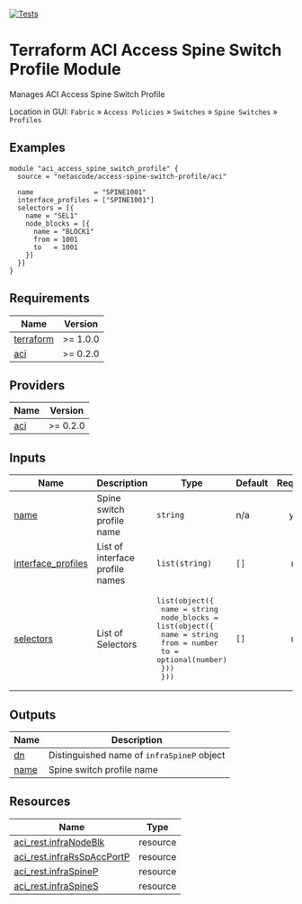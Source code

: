 <!-- BEGIN_TF_DOCS -->
[![Tests](https://github.com/netascode/terraform-aci-access-spine-switch-profile/actions/workflows/test.yml/badge.svg)](https://github.com/netascode/terraform-aci-access-spine-switch-profile/actions/workflows/test.yml)

# Terraform ACI Access Spine Switch Profile Module

Manages ACI Access Spine Switch Profile

Location in GUI:
`Fabric` » `Access Policies` » `Switches` » `Spine Switches` » `Profiles`

## Examples

```hcl
module "aci_access_spine_switch_profile" {
  source = "netascode/access-spine-switch-profile/aci"

  name               = "SPINE1001"
  interface_profiles = ["SPINE1001"]
  selectors = [{
    name = "SEL1"
    node_blocks = [{
      name = "BLOCK1"
      from = 1001
      to   = 1001
    }]
  }]
}

```

## Requirements

| Name | Version |
|------|---------|
| <a name="requirement_terraform"></a> [terraform](#requirement\_terraform) | >= 1.0.0 |
| <a name="requirement_aci"></a> [aci](#requirement\_aci) | >= 0.2.0 |

## Providers

| Name | Version |
|------|---------|
| <a name="provider_aci"></a> [aci](#provider\_aci) | >= 0.2.0 |

## Inputs

| Name | Description | Type | Default | Required |
|------|-------------|------|---------|:--------:|
| <a name="input_name"></a> [name](#input\_name) | Spine switch profile name | `string` | n/a | yes |
| <a name="input_interface_profiles"></a> [interface\_profiles](#input\_interface\_profiles) | List of interface profile names | `list(string)` | `[]` | no |
| <a name="input_selectors"></a> [selectors](#input\_selectors) | List of Selectors | <pre>list(object({<br>    name = string<br>    node_blocks = list(object({<br>      name = string<br>      from = number<br>      to   = optional(number)<br>    }))<br>  }))</pre> | `[]` | no |

## Outputs

| Name | Description |
|------|-------------|
| <a name="output_dn"></a> [dn](#output\_dn) | Distinguished name of `infraSpineP` object |
| <a name="output_name"></a> [name](#output\_name) | Spine switch profile name |

## Resources

| Name | Type |
|------|------|
| [aci_rest.infraNodeBlk](https://registry.terraform.io/providers/netascode/aci/latest/docs/resources/rest) | resource |
| [aci_rest.infraRsSpAccPortP](https://registry.terraform.io/providers/netascode/aci/latest/docs/resources/rest) | resource |
| [aci_rest.infraSpineP](https://registry.terraform.io/providers/netascode/aci/latest/docs/resources/rest) | resource |
| [aci_rest.infraSpineS](https://registry.terraform.io/providers/netascode/aci/latest/docs/resources/rest) | resource |
<!-- END_TF_DOCS -->